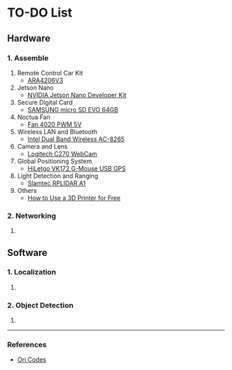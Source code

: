 # TO-DO List

## Hardware

### 1. Assemble

1) Remote Control Car Kit
    - [ARA4206V3](http://rc9.co.kr/product/product_detail.asp?product_number=192300)
2) Jetson Nano
    - [NVIDIA Jetson Nano Developer Kit](https://www.amazon.com/NVIDIA-Jetson-Nano-Developer-945-13450-0000-100/dp/B084DSDDLT/ref=sr_1_3?crid=2GY511YAX2MZV&keywords=jetson+nano+dev+kit&qid=1680478170&sprefix=jetson+nano+dev+kit%2Caps%2C278&sr=8-3)
3) Secure Digital Card
    - [SAMSUNG micro SD EVO 64GB](https://smartstore.naver.com/ranistore7282/products/2640705571)
4) Noctua Fan
    - [Fan 4020 PWM 5V](https://www.amazon.com/Fan-4020-PWM-5V-Jetson-Nano-Reverse-Proof-Adjustment/dp/B07TYZ3RG5/ref=sr_1_3?keywords=Fan-4020-PWM-5V&qid=1680710950&sr=8-3)
5) Wireless LAN and Bluetooth
    - [Intel Dual Band Wireless AC-8265](https://www.amazon.com/Intel-Dual-Band-Wireless-Ac-8265/dp/B01MZA1AB2/ref=sr_1_3?crid=1EUJXA9R7RF5J&keywords=Intel+Dual+Band+Wireless+AC-8265&qid=1680478205&sprefix=intel+dual+band+wireless+ac-8265%2Caps%2C276&sr=8-3)
6) Camera and Lens
    - [Logitech C270 WebCam](https://smartstore.naver.com/atonix/products/5845951524)
7) Global Positioning System
    - [HiLetgo VK172 G-Mouse USB GPS](https://www.amazon.com/HiLetgo-G-Mouse-GLONASS-Receiver-Windows/dp/B01MTU9KTF/ref=sr_1_3?crid=13VUDV4H022VI&keywords=gps+usb&qid=1680712927&sprefix=gps+us%2Caps%2C378&sr=8-3)
8) Light Detection and Ranging
    - [Slamtec RPLIDAR A1](https://www.amazon.com/Slamtec-RPLIDAR-Scanning-Avoidance-Navigation/dp/B07TJW5SXF/ref=sr_1_3?crid=3TZ3UNYXM2HF&keywords=lidar&qid=1680712878&sprefix=lid%2Caps%2C311&sr=8-3)
9) Others
    - [How to Use a 3D Printer for Free](https://www.korea.kr/news/reporterView.do?newsId=148861861)

### 2. Networking

1)

## Software

### 1. Localization

1)

### 2. Object Detection

1)

----

### References
- [Ori Codes](https://ori.codes/software/kernel-hacking/)


